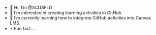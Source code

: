 - 👋 Hi, I’m @SCUSFLD
- 👀 I’m interested in creating learning activities in GitHub.
- 🌱 I’m currently learning how to integrate GitHub activities into Canvas LMS.
- ⚡ Fun fact: ...

<!---
SCUSFLD/SCUSFLD is a ✨ special ✨ repository because its `README.md` (this file) appears on your GitHub profile.
You can click the Preview link to take a look at your changes.
--->
